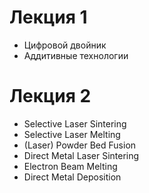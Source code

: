 # Лекция 1

* Цифровой двойник
* Аддитивные технологии

# Лекция 2

* Selective Laser Sintering
* Selective Laser Melting
* (Laser) Powder Bed Fusion
* Direct Metal Laser Sintering
* Electron Beam Melting
* Direct Metal Deposition
